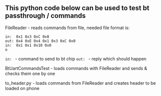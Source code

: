 This python code below can be used to test bt passthrough / commands
--------------------------------------------------------------------

FileReader - reads commands from file, needed file format is:
```
in:  0x1 0x3 0xC 0x0
out: 0x4 0xE 0x4 0x1 0x3 0xC 0x0
in:  0x1 0x1 0x10 0x0
o
```

`in: `  - command to send to bt chip
`out: ` - reply which should happen

BtUartCommandsTest - loads commands with FileReader and sends & checks them one by one

to_header.py - loads commands from FileReader and creates header to be loaded on phone
